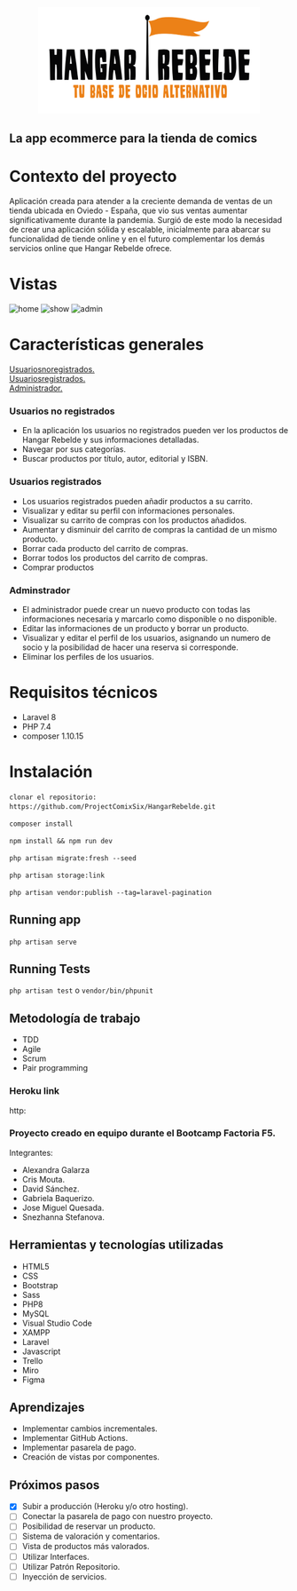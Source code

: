 <p align="center"><img src="public/img/logo.png" width="400"></p>

## La app ecommerce para la tienda de comics

# Contexto del proyecto
Aplicación creada para atender a la creciente demanda de ventas de un tienda ubicada en Oviedo - España, que vio sus ventas aumentar significativamente durante la pandemia. 
Surgió de este modo la necesidad de crear una aplicación sólida y escalable, inicialmente para abarcar su funcionalidad de tiende online y en el futuro complementar los demás servicios online que Hangar Rebelde ofrece.

# Vistas

![home](https://user-images.githubusercontent.com/82060703/134808302-c93d090b-8efc-4448-b9ef-723e2c12f836.png)
![show](https://user-images.githubusercontent.com/82060703/134808389-f85eb1a1-a9bd-4539-abef-78d29f4d17dc.png)
![admin](https://user-images.githubusercontent.com/82060703/134808394-585e301c-d9f8-4edf-acf1-aca70198cbb7.png)

# Características generales

[Usuariosnoregistrados.](#usuariosnoregistrados)  
[Usuariosregistrados.](#usuariosregistrados)  
[Administrador.](#administrador)

### Usuarios no registrados

-  En la aplicación los usuarios no registrados pueden ver los productos de Hangar Rebelde y sus informaciones detalladas.
-  Navegar por sus categorías.
-  Buscar productos por título, autor, editorial y ISBN.

### Usuarios registrados

-  Los usuarios registrados pueden añadir productos a su carrito.
-  Visualizar y editar su perfil con informaciones personales.
-  Visualizar su carrito de compras con los productos añadidos.
-  Aumentar y disminuir del carrito de compras la cantidad de un mismo producto.
-  Borrar cada producto del carrito de compras.
-  Borrar todos los productos del carrito de compras.
-  Comprar productos

### Adminstrador

-   El administrador puede crear un nuevo producto con todas las informaciones necesaria y marcarlo como disponible o no disponible.
-   Editar las informaciones de un producto y borrar un producto.
-   Visualizar y editar el perfil de los usuarios, asignando un numero de socio y la posibilidad de hacer una reserva si corresponde.
-   Eliminar los perfiles de los usuarios.

# Requisitos técnicos

-   Laravel 8
-   PHP 7.4
-   composer 1.10.15

# Instalación

`clonar el repositorio: https://github.com/ProjectComixSix/HangarRebelde.git`

`composer install`

`npm install && npm run dev`

`php artisan migrate:fresh --seed`

`php artisan storage:link`

`php artisan vendor:publish --tag=laravel-pagination`

## Running app

`php artisan serve`

## Running Tests

`php artisan test` o `vendor/bin/phpunit`

## Metodología de trabajo

-   TDD
-   Agile
-   Scrum
-   Pair programming

### Heroku link

http:

### Proyecto creado en equipo durante el Bootcamp Factoria F5.

Integrantes:

-   Alexandra Galarza
-   Cris Mouta.
-   David Sánchez.
-   Gabriela Baquerizo.
-   Jose Miguel Quesada.
-   Snezhanna Stefanova.

## Herramientas y tecnologías utilizadas
- HTML5
- CSS
- Bootstrap
- Sass
- PHP8
- MySQL
- Visual Studio Code
- XAMPP
- Laravel
- Javascript
- Trello
- Miro
- Figma

## Aprendizajes

-   Implementar cambios incrementales.
-   Implementar GitHub Actions.
-   Implementar pasarela de pago.
-   Creación de vistas por componentes.

## Próximos pasos

- [x] Subir a producción (Heroku y/o otro hosting).
- [ ] Conectar la pasarela de pago con nuestro proyecto.
- [ ] Posibilidad de reservar un producto.
- [ ] Sistema de valoración y comentarios.
- [ ] Vista de productos más valorados.
- [ ] Utilizar Interfaces.
- [ ] Utilizar Patrón Repositorio.
- [ ] Inyección de servicios.
